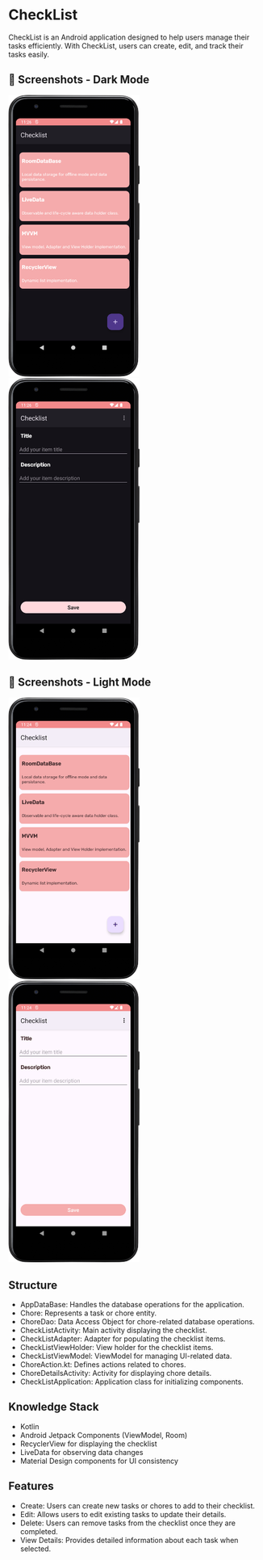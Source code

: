 # CheckList
CheckList is an Android application designed to help users manage their tasks efficiently. With CheckList, users can create, edit, and track their tasks easily.



## :camera_flash: Screenshots - Dark Mode
<img src="/results/Screenshot_CheckListDarkMode.png" width="260">&emsp; <img src="/results/Screenshot_CheckListChoreNightMode.png" width="260">

## :camera_flash: Screenshots - Light Mode
<img src="results/Screenshot_CheckListLightMode.png" width="260">&emsp; <img src= "results/Screenshot_CheckListChoreLightMode.png" width="260">

## Structure
* AppDataBase: Handles the database operations for the application.
* Chore: Represents a task or chore entity.
* ChoreDao: Data Access Object for chore-related database operations.
* CheckListActivity: Main activity displaying the checklist.
* CheckListAdapter: Adapter for populating the checklist items.
* CheckListViewHolder: View holder for the checklist items.
* CheckListViewModel: ViewModel for managing UI-related data.
* ChoreAction.kt: Defines actions related to chores.
* ChoreDetailsActivity: Activity for displaying chore details.
* CheckListApplication: Application class for initializing components.


## Knowledge Stack
* Kotlin
* Android Jetpack Components (ViewModel, Room)
* RecyclerView for displaying the checklist
* LiveData for observing data changes
* Material Design components for UI consistency

## Features
* Create: Users can create new tasks or chores to add to their checklist.
* Edit: Allows users to edit existing tasks to update their details.
* Delete: Users can remove tasks from the checklist once they are completed.
* View Details: Provides detailed information about each task when selected.


